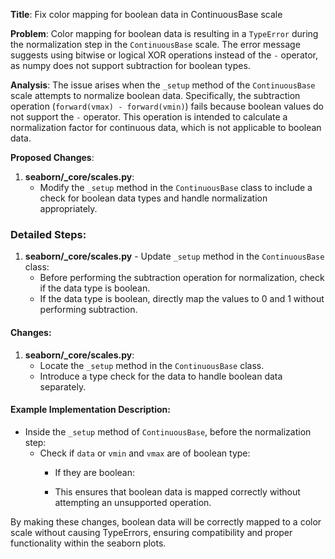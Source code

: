**Title**: Fix color mapping for boolean data in ContinuousBase scale

**Problem**: 
Color mapping for boolean data is resulting in a `TypeError` during the normalization step in the `ContinuousBase` scale. The error message suggests using bitwise or logical XOR operations instead of the `-` operator, as numpy does not support subtraction for boolean types.

**Analysis**:
The issue arises when the `_setup` method of the `ContinuousBase` scale attempts to normalize boolean data. Specifically, the subtraction operation (`forward(vmax) - forward(vmin)`) fails because boolean values do not support the `-` operator. This operation is intended to calculate a normalization factor for continuous data, which is not applicable to boolean data.

**Proposed Changes**: 
1. **seaborn/_core/scales.py**:
   - Modify the `_setup` method in the `ContinuousBase` class to include a check for boolean data types and handle normalization appropriately.

### Detailed Steps:

1. **seaborn/_core/scales.py** - Update `_setup` method in the `ContinuousBase` class:
    - Before performing the subtraction operation for normalization, check if the data type is boolean.
    - If the data type is boolean, directly map the values to 0 and 1 without performing subtraction.

#### Changes:
1. **seaborn/_core/scales.py**:
    - Locate the `_setup` method in the `ContinuousBase` class.
    - Introduce a type check for the data to handle boolean data separately.

#### Example Implementation Description:
- Inside the `_setup` method of `ContinuousBase`, before the normalization step:
  - Check if `data` or `vmin` and `vmax` are of boolean type:
    - If they are boolean:
      
    - This ensures that boolean data is mapped correctly without attempting an unsupported operation.

By making these changes, boolean data will be correctly mapped to a color scale without causing TypeErrors, ensuring compatibility and proper functionality within the seaborn plots.